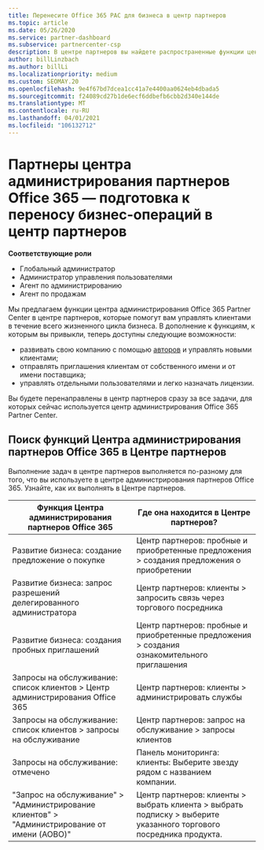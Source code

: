 ```yaml
---
title: Перенесите Office 365 PAC для бизнеса в центр партнеров
ms.topic: article
ms.date: 05/26/2020
ms.service: partner-dashboard
ms.subservice: partnercenter-csp
description: В центре партнеров вы найдете распространенные функции центра администрирования партнеров Office 365, такие как создание бизнес-запросов и обслуживания.
author: billLinzbach
ms.author: billLi
ms.localizationpriority: medium
ms.custom: SEOMAY.20
ms.openlocfilehash: 9e4f67bd7dcea1cc41a7e4400aa0624eb4dbada5
ms.sourcegitcommit: f24089cd27b1de6ecf6ddbefb6cbb2d340e144de
ms.translationtype: MT
ms.contentlocale: ru-RU
ms.lasthandoff: 04/01/2021
ms.locfileid: "106132712"
---
```

# <a name="office-365-partner-admin-center-partners---get-ready-to-move-business-operations-to-partner-center"></a>Партнеры центра администрирования партнеров Office 365 — подготовка к переносу бизнес-операций в центр партнеров

**Соответствующие роли**

- Глобальный администратор
- Администратор управления пользователями
- Агент по администрированию
- Агент по продажам

Мы предлагаем функции центра администрирования Office 365 Partner Center в центре партнеров, которые помогут вам управлять клиентами в течение всего жизненного цикла бизнеса. В дополнение к функциям, к которым вы привыкли, теперь доступны следующие возможности:

- развивать свою компанию с помощью [авторов](referrals.md) и управлять новыми клиентами;
- отправлять приглашения клиентам от собственного имени и от имени поставщика;
- управлять отдельными пользователями и легко назначать лицензии.

Вы будете перенаправлены в центр партнеров сразу за все задачи, для которых сейчас используется центр администрирования Office 365 Partner Center.

## <a name="find-office-365-partner-admin-center-features-in-partner-center"></a>Поиск функций Центра администрирования партнеров Office 365 в Центре партнеров

Выполнение задач в центре партнеров выполняется по-разному для того, что вы используете в центре администрирования партнеров Office 365. Узнайте, как их выполнять в Центре партнеров.

| Функция Центра администрирования партнеров Office 365                       | Где она находится в Центре партнеров? | 
|   -----------------------------------------------  | -------------- |
| Развитие бизнеса: создание предложение о покупке | Центр партнеров: пробные и приобретенные предложения > создания предложения о приобретении |
| Развитие бизнеса: запрос разрешений делегированного администратора | Центр партнеров: клиенты > запросить связь через торгового посредника |
| Развитие бизнеса: создания пробных приглашений | Центр партнеров: пробные и приобретенные предложения > создания ознакомительного приглашения |
| Запросы на обслуживание: список клиентов > Центр администрирования Office 365 | Центр партнеров: клиенты > администрировать службы |
| Запросы на обслуживание: список клиентов > запросы на обслуживание | Центр партнеров: запрос на обслуживание > запросы клиентов |
| Запросы на обслуживание: отмечено | Панель мониторинга: клиенты: Выберите звезду рядом с названием компании. |
| "Запрос на обслуживание" > "Администрирование клиентов" > "Администрирование от имени (AOBO)" | Центр партнеров: клиенты > выбрать клиента > выбрать подписку > выберите указанного торгового посредника продукта. |

